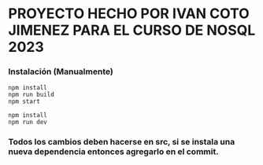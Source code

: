 # PROYECTO HECHO POR IVAN COTO JIMENEZ PARA EL CURSO DE NOSQL 2023

### Instalación (Manualmente)
```Iniciar el proyecto en modo produccion
npm install
npm run build
npm start
```

```Iniciar el proyecto en modo desarrollo
npm install
npm run dev
```

### Todos los cambios deben hacerse en src, si se instala una nueva dependencia entonces agregarlo en el commit. 
